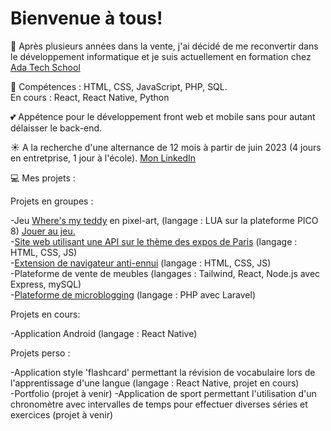 # Bienvenue à tous!

:seedling: Après plusieurs années dans la vente, j'ai décidé de me reconvertir dans le développement informatique et je suis actuellement en formation chez [Ada Tech School](https://adatechschool.fr/)

:gem: Compétences : HTML, CSS, JavaScript, PHP, SQL.  
En cours : React, React Native, Python  


:two_hearts: Appétence pour le développement front web et mobile sans pour autant délaisser le back-end.

:sunny: A la recherche d'une alternance de 12 mois à partir de juin 2023 (4 jours en entretprise, 1 jour à l'école).
[Mon LinkedIn](https://www.linkedin.com/in/lydie-chaumet-9a5b61260/)

:computer: Mes projets :  

Projets en groupes :  

-Jeu [Where's my teddy](https://github.com/Lilinnfr/Projet_Pico_8) en pixel-art, (langage : LUA sur la plateforme PICO 8) [Jouer au jeu.](https://www.lexaloffle.com/bbs/?tid=50014)  
-[Site web utilisant une API sur le thème des expos de Paris](https://github.com/Lilinnfr/Projet_Dataviz_ExposParis) (langage : HTML, CSS, JS)   
-[Extension de navigateur anti-ennui](https://github.com/Lilinnfr/Projet_Extension_Navigateur) (langage : HTML, CSS, JS)  
-Plateforme de vente de meubles (langages : Tailwind, React, Node.js avec Express, mySQL)  
-[Plateforme de microblogging](https://github.com/Lilinnfr/Projet_microblogging_Instadagram) (langage : PHP avec Laravel)  

Projets en cours:   
 
-Application Android (langage : React Native)

Projets perso :  

-Application style 'flashcard' permettant la révision de vocabulaire lors de l'apprentissage d'une langue (langage : React Native, projet en cours)  
-Portfolio (projet à venir)
-Application de sport permettant l'utilisation d'un chronomètre avec intervalles de temps pour effectuer diverses séries et exercices (projet à venir)  

